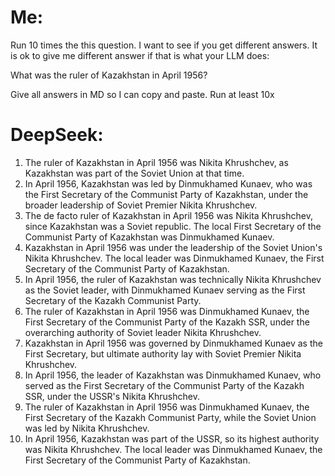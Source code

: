 # Me:
Run 10 times the this question. I want to see if you get different answers. It is ok to give me different answer if that is what your LLM does:

What was the ruler of Kazakhstan in April 1956?

Give all answers in MD so I can copy and paste. Run at least 10x

# DeepSeek:
1. The ruler of Kazakhstan in April 1956 was Nikita Khrushchev, as Kazakhstan was part of the Soviet Union at that time.
2. In April 1956, Kazakhstan was led by Dinmukhamed Kunaev, who was the First Secretary of the Communist Party of Kazakhstan, under the broader leadership of Soviet Premier Nikita Khrushchev.
3. The de facto ruler of Kazakhstan in April 1956 was Nikita Khrushchev, since Kazakhstan was a Soviet republic. The local First Secretary of the Communist Party of Kazakhstan was Dinmukhamed Kunaev.
4. Kazakhstan in April 1956 was under the leadership of the Soviet Union's Nikita Khrushchev. The local leader was Dinmukhamed Kunaev, the First Secretary of the Communist Party of Kazakhstan.
5. In April 1956, the ruler of Kazakhstan was technically Nikita Khrushchev as the Soviet leader, with Dinmukhamed Kunaev serving as the First Secretary of the Kazakh Communist Party.
6. The ruler of Kazakhstan in April 1956 was Dinmukhamed Kunaev, the First Secretary of the Communist Party of the Kazakh SSR, under the overarching authority of Soviet leader Nikita Khrushchev.
7. Kazakhstan in April 1956 was governed by Dinmukhamed Kunaev as the First Secretary, but ultimate authority lay with Soviet Premier Nikita Khrushchev.
8. In April 1956, the leader of Kazakhstan was Dinmukhamed Kunaev, who served as the First Secretary of the Communist Party of the Kazakh SSR, under the USSR's Nikita Khrushchev.
9. The ruler of Kazakhstan in April 1956 was Dinmukhamed Kunaev, the First Secretary of the Kazakh Communist Party, while the Soviet Union was led by Nikita Khrushchev.
10. In April 1956, Kazakhstan was part of the USSR, so its highest authority was Nikita Khrushchev. The local leader was Dinmukhamed Kunaev, the First Secretary of the Communist Party of Kazakhstan.